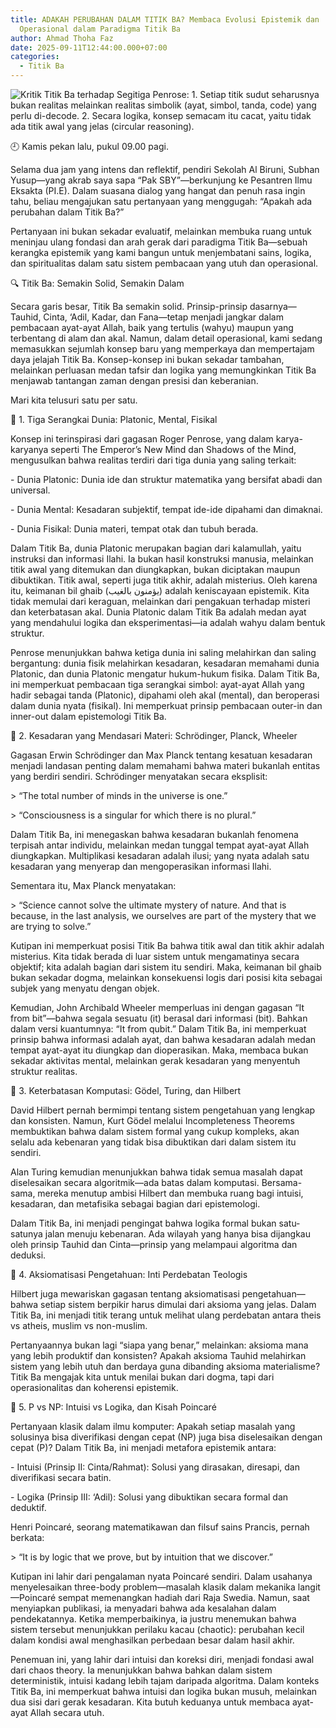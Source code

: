 ```yaml
---
title: ADAKAH PERUBAHAN DALAM TITIK BA? Membaca Evolusi Epistemik dan
  Operasional dalam Paradigma Titik Ba
author: Ahmad Thoha Faz
date: 2025-09-11T12:44:00.000+07:00
categories:
  - Titik Ba
---
```

![Kritik Titik Ba terhadap Segitiga Penrose: 1. Setiap titik sudut seharusnya bukan realitas melainkan realitas simbolik (ayat, simbol, tanda, code) yang perlu di-decode. 2. Secara logika, konsep semacam itu cacat, yaitu tidak ada titik awal yang jelas (circular reasoning).](/images/uploads/whatsapp-image-2025-09-11-at-09.13.16_46d3c9cd.jpg "Kritik Titik Ba terhadap Segitiga Penrose: 1. Setiap titik sudut seharusnya bukan realitas melainkan realitas simbolik (ayat, simbol, tanda, code) yang perlu di-decode. 2. Secara logika, konsep semacam itu cacat, yaitu tidak ada titik awal yang jelas (circular reasoning).")

🕘 Kamis pekan lalu, pukul 09.00 pagi.  

Selama dua jam yang intens dan reflektif, pendiri Sekolah Al Biruni, Subhan Yusup—yang akrab saya sapa “Pak SBY”—berkunjung ke Pesantren Ilmu Eksakta (PI.E). Dalam suasana dialog yang hangat dan penuh rasa ingin tahu, beliau mengajukan satu pertanyaan yang menggugah: “Apakah ada perubahan dalam Titik Ba?”



Pertanyaan ini bukan sekadar evaluatif, melainkan membuka ruang untuk meninjau ulang fondasi dan arah gerak dari paradigma Titik Ba—sebuah kerangka epistemik yang kami bangun untuk menjembatani sains, logika, dan spiritualitas dalam satu sistem pembacaan yang utuh dan operasional.



🔍 Titik Ba: Semakin Solid, Semakin Dalam



Secara garis besar, Titik Ba semakin solid. Prinsip-prinsip dasarnya—Tauhid, Cinta, ‘Adil, Kadar, dan Fana—tetap menjadi jangkar dalam pembacaan ayat-ayat Allah, baik yang tertulis (wahyu) maupun yang terbentang di alam dan akal. Namun, dalam detail operasional, kami sedang memasukkan sejumlah konsep baru yang memperkaya dan mempertajam daya jelajah Titik Ba. Konsep-konsep ini bukan sekadar tambahan, melainkan perluasan medan tafsir dan logika yang memungkinkan Titik Ba menjawab tantangan zaman dengan presisi dan keberanian.



Mari kita telusuri satu per satu.





🧠 1. Tiga Serangkai Dunia: Platonic, Mental, Fisikal



Konsep ini terinspirasi dari gagasan Roger Penrose, yang dalam karya-karyanya seperti The Emperor’s New Mind dan Shadows of the Mind, mengusulkan bahwa realitas terdiri dari tiga dunia yang saling terkait:



\- Dunia Platonic: Dunia ide dan struktur matematika yang bersifat abadi dan universal.  

\- Dunia Mental: Kesadaran subjektif, tempat ide-ide dipahami dan dimaknai.  

\- Dunia Fisikal: Dunia materi, tempat otak dan tubuh berada.



Dalam Titik Ba, dunia Platonic merupakan bagian dari kalamullah, yaitu instruksi dan informasi Ilahi. Ia bukan hasil konstruksi manusia, melainkan titik awal yang ditemukan dan diungkapkan, bukan diciptakan maupun dibuktikan. Titik awal, seperti juga titik akhir, adalah misterius. Oleh karena itu, keimanan bil ghaib (يؤمنون بالغيب) adalah keniscayaan epistemik. Kita tidak memulai dari keraguan, melainkan dari pengakuan terhadap misteri dan keterbatasan akal. Dunia Platonic dalam Titik Ba adalah medan ayat yang mendahului logika dan eksperimentasi—ia adalah wahyu dalam bentuk struktur.



Penrose menunjukkan bahwa ketiga dunia ini saling melahirkan dan saling bergantung: dunia fisik melahirkan kesadaran, kesadaran memahami dunia Platonic, dan dunia Platonic mengatur hukum-hukum fisika. Dalam Titik Ba, ini memperkuat pembacaan tiga serangkai simbol: ayat-ayat Allah yang hadir sebagai tanda (Platonic), dipahami oleh akal (mental), dan beroperasi dalam dunia nyata (fisikal). Ini memperkuat prinsip pembacaan outer-in dan inner-out dalam epistemologi Titik Ba.





🌌 2. Kesadaran yang Mendasari Materi: Schrödinger, Planck, Wheeler



Gagasan Erwin Schrödinger dan Max Planck tentang kesatuan kesadaran menjadi landasan penting dalam memahami bahwa materi bukanlah entitas yang berdiri sendiri. Schrödinger menyatakan secara eksplisit:



\> “The total number of minds in the universe is one.”  

\> “Consciousness is a singular for which there is no plural.”



Dalam Titik Ba, ini menegaskan bahwa kesadaran bukanlah fenomena terpisah antar individu, melainkan medan tunggal tempat ayat-ayat Allah diungkapkan. Multiplikasi kesadaran adalah ilusi; yang nyata adalah satu kesadaran yang menyerap dan mengoperasikan informasi Ilahi.



Sementara itu, Max Planck menyatakan:



\> “Science cannot solve the ultimate mystery of nature. And that is because, in the last analysis, we ourselves are part of the mystery that we are trying to solve.”



Kutipan ini memperkuat posisi Titik Ba bahwa titik awal dan titik akhir adalah misterius. Kita tidak berada di luar sistem untuk mengamatinya secara objektif; kita adalah bagian dari sistem itu sendiri. Maka, keimanan bil ghaib bukan sekadar dogma, melainkan konsekuensi logis dari posisi kita sebagai subjek yang menyatu dengan objek.



Kemudian, John Archibald Wheeler memperluas ini dengan gagasan “It from bit”—bahwa segala sesuatu (it) berasal dari informasi (bit). Bahkan dalam versi kuantumnya: “It from qubit.” Dalam Titik Ba, ini memperkuat prinsip bahwa informasi adalah ayat, dan bahwa kesadaran adalah medan tempat ayat-ayat itu diungkap dan dioperasikan. Maka, membaca bukan sekadar aktivitas mental, melainkan gerak kesadaran yang menyentuh struktur realitas.





🧮 3. Keterbatasan Komputasi: Gödel, Turing, dan Hilbert



David Hilbert pernah bermimpi tentang sistem pengetahuan yang lengkap dan konsisten. Namun, Kurt Gödel melalui Incompleteness Theorems membuktikan bahwa dalam sistem formal yang cukup kompleks, akan selalu ada kebenaran yang tidak bisa dibuktikan dari dalam sistem itu sendiri.



Alan Turing kemudian menunjukkan bahwa tidak semua masalah dapat diselesaikan secara algoritmik—ada batas dalam komputasi. Bersama-sama, mereka menutup ambisi Hilbert dan membuka ruang bagi intuisi, kesadaran, dan metafisika sebagai bagian dari epistemologi.



Dalam Titik Ba, ini menjadi pengingat bahwa logika formal bukan satu-satunya jalan menuju kebenaran. Ada wilayah yang hanya bisa dijangkau oleh prinsip Tauhid dan Cinta—prinsip yang melampaui algoritma dan deduksi.





📐 4. Aksiomatisasi Pengetahuan: Inti Perdebatan Teologis



Hilbert juga mewariskan gagasan tentang aksiomatisasi pengetahuan—bahwa setiap sistem berpikir harus dimulai dari aksioma yang jelas. Dalam Titik Ba, ini menjadi titik terang untuk melihat ulang perdebatan antara theis vs atheis, muslim vs non-muslim.



Pertanyaannya bukan lagi “siapa yang benar,” melainkan: aksioma mana yang lebih produktif dan konsisten? Apakah aksioma Tauhid melahirkan sistem yang lebih utuh dan berdaya guna dibanding aksioma materialisme? Titik Ba mengajak kita untuk menilai bukan dari dogma, tapi dari operasionalitas dan koherensi epistemik.



🧩 5. P vs NP: Intuisi vs Logika, dan Kisah Poincaré



Pertanyaan klasik dalam ilmu komputer: Apakah setiap masalah yang solusinya bisa diverifikasi dengan cepat (NP) juga bisa diselesaikan dengan cepat (P)? Dalam Titik Ba, ini menjadi metafora epistemik antara:



\- Intuisi (Prinsip II: Cinta/Rahmat): Solusi yang dirasakan, diresapi, dan diverifikasi secara batin.  

\- Logika (Prinsip III: ‘Adil): Solusi yang dibuktikan secara formal dan deduktif.



Henri Poincaré, seorang matematikawan dan filsuf sains Prancis, pernah berkata:  

\> “It is by logic that we prove, but by intuition that we discover.”



Kutipan ini lahir dari pengalaman nyata Poincaré sendiri. Dalam usahanya menyelesaikan three-body problem—masalah klasik dalam mekanika langit—Poincaré sempat memenangkan hadiah dari Raja Swedia. Namun, saat menyiapkan publikasi, ia menyadari bahwa ada kesalahan dalam pendekatannya. Ketika memperbaikinya, ia justru menemukan bahwa sistem tersebut menunjukkan perilaku kacau (chaotic): perubahan kecil dalam kondisi awal menghasilkan perbedaan besar dalam hasil akhir.



Penemuan ini, yang lahir dari intuisi dan koreksi diri, menjadi fondasi awal dari chaos theory. Ia menunjukkan bahwa bahkan dalam sistem deterministik, intuisi kadang lebih tajam daripada algoritma. Dalam konteks Titik Ba, ini memperkuat bahwa intuisi dan logika bukan musuh, melainkan dua sisi dari gerak kesadaran. Kita butuh keduanya untuk membaca ayat-ayat Allah secara utuh.
